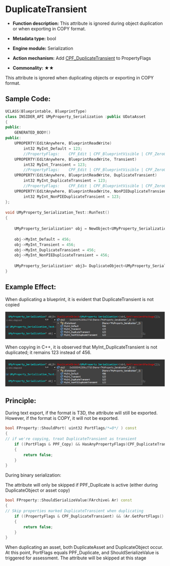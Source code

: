 # DuplicateTransient

- **Function description:** This attribute is ignored during object duplication or when exporting in COPY format.

- **Metadata type:** bool
- **Engine module:** Serialization
- **Action mechanism:** Add [CPF_DuplicateTransient](../../../../Flags/EPropertyFlags/CPF_DuplicateTransient.md) to PropertyFlags
- **Commonality:** ★★

This attribute is ignored when duplicating objects or exporting in COPY format.

## Sample Code:

```cpp
UCLASS(Blueprintable, BlueprintType)
class INSIDER_API UMyProperty_Serialization :public UDataAsset
{
public:
	GENERATED_BODY()
public:
	UPROPERTY(EditAnywhere, BlueprintReadWrite)
		int32 MyInt_Default = 123;
		//PropertyFlags:	CPF_Edit | CPF_BlueprintVisible | CPF_ZeroConstructor | CPF_Transient | CPF_IsPlainOldData | CPF_NoDestructor | CPF_HasGetValueTypeHash | CPF_NativeAccessSpecifierPublic
	UPROPERTY(EditAnywhere, BlueprintReadWrite, Transient)
		int32 MyInt_Transient = 123;
		//PropertyFlags:	CPF_Edit | CPF_BlueprintVisible | CPF_ZeroConstructor | CPF_DuplicateTransient | CPF_IsPlainOldData | CPF_NoDestructor | CPF_HasGetValueTypeHash | CPF_NativeAccessSpecifierPublic
	UPROPERTY(EditAnywhere, BlueprintReadWrite, DuplicateTransient)
		int32 MyInt_DuplicateTransient = 123;
		//PropertyFlags:	CPF_Edit | CPF_BlueprintVisible | CPF_ZeroConstructor | CPF_IsPlainOldData | CPF_NoDestructor | CPF_NonPIEDuplicateTransient | CPF_HasGetValueTypeHash | CPF_NativeAccessSpecifierPublic
	UPROPERTY(EditAnywhere, BlueprintReadWrite, NonPIEDuplicateTransient)
		int32 MyInt_NonPIEDuplicateTransient = 123;
};

void UMyProperty_Serialization_Test::RunTest()
{

	UMyProperty_Serialization* obj = NewObject<UMyProperty_Serialization>(GetTransientPackage());

	obj->MyInt_Default = 456;
	obj->MyInt_Transient = 456;
	obj->MyInt_DuplicateTransient = 456;
	obj->MyInt_NonPIEDuplicateTransient = 456;

	UMyProperty_Serialization* obj3= DuplicateObject<UMyProperty_Serialization>(obj,GetTransientPackage());
}

```

## Example Effect:

When duplicating a blueprint, it is evident that DuplicateTransient is not copied

![Untitled](Untitled.png)

When copying in C++, it is observed that MyInt_DuplicateTransient is not duplicated; it remains 123 instead of 456.

![Untitled](Untitled.png)

## Principle:

During text export, if the format is T3D, the attribute will still be exported. However, if the format is COPY, it will not be exported.

```cpp
bool FProperty::ShouldPort( uint32 PortFlags/*=0*/ ) const
{
// if we're copying, treat DuplicateTransient as transient
	if ((PortFlags & PPF_Copy) && HasAnyPropertyFlags(CPF_DuplicateTransient | CPF_TextExportTransient) && !(PortFlags & (PPF_ParsingDefaultProperties | PPF_IncludeTransient)))
	{
		return false;
	}
}
```

During binary serialization:

The attribute will only be skipped if PPF_Duplicate is active (either during DuplicateObject or asset copy)

```cpp
bool FProperty::ShouldSerializeValue(FArchive& Ar) const
{
// Skip properties marked DuplicateTransient when duplicating
	if ((PropertyFlags & CPF_DuplicateTransient) && (Ar.GetPortFlags() & PPF_Duplicate))
	{
		return false;
	}
}
```

When duplicating an asset, both DuplicateAsset and DuplicateObject occur. At this point, PortFlags equals PPF_Duplicate, and ShouldSerializeValue is triggered for assessment. The attribute will be skipped at this stage